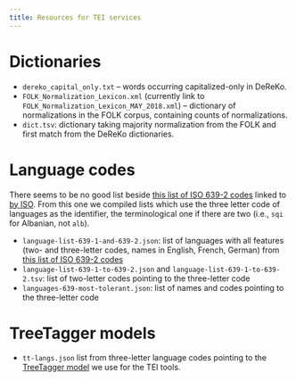 ```yaml
---
title: Resources for TEI services
---
```


# Dictionaries

- `dereko_capital_only.txt`  – words occurring capitalized-only in
  DeReKo.
- `FOLK_Normalization_Lexicon.xml` (currently link to
    `FOLK_Normalization_Lexicon_MAY_2018.xml`) – dictionary of
    normalizations in the FOLK corpus, containing counts of
    normalizations.
- `dict.tsv`: dictionary taking majority normalization from the FOLK and
  first match from the DeReKo dictionaries.


# Language codes

There seems to be no good list beside [this list of ISO 639-2
codes](http://www.loc.gov/standards/iso639-2/php/code_list.php) linked
to [by ISO](https://www.iso.org/iso-639-language-codes.html). From this
one we compiled lists which use the three letter code of languages as
the identifier, the terminological one if there are two (i.e., `sqi` for
Albanian, not `alb`).

- `language-list-639-1-and-639-2.json`: list of languages with all
  features (two- and three-letter codes, names in English, French,
  German) from [this list of ISO 639-2
  codes](http://www.loc.gov/standards/iso639-2/php/code_list.php)
- `language-list-639-1-to-639-2.json` and
  `language-list-639-1-to-639-2.tsv`: list of two-letter codes
  pointing to the three-letter code
- `languages-639-most-tolerant.json`: list of names and codes pointing
  to the three-letter code


# TreeTagger models

- `tt-langs.json` list from three-letter language codes pointing to the
  [TreeTagger
  model](http://www.cis.uni-muenchen.de/~schmid/tools/TreeTagger/) we
  use for the TEI tools.
